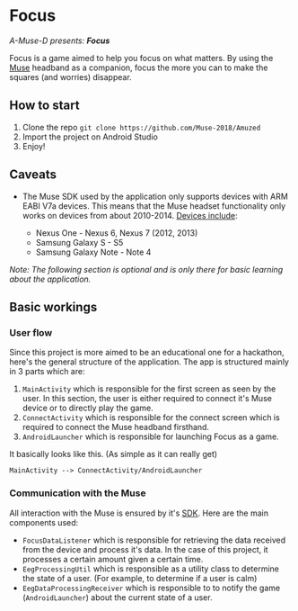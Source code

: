 # Focus

_A-Muse-D presents: **Focus**_

Focus is a game aimed to help you focus on what matters. By using the [Muse](http://choosemuse.com) headband
as a companion, focus the more you can to make the squares (and worries) disappear.

## How to start

1. Clone the repo
`git clone https://github.com/Muse-2018/Amuzed`
2. Import the project on Android Studio
3. Enjoy!

## Caveats

- The Muse SDK used by the application only supports devices with ARM EABI V7a devices. This means that the Muse headset functionality only works on devices from about 2010-2014. [Devices include](https://androidbycode.wordpress.com/tag/armeabi-v7a/):

    - Nexus One - Nexus 6, Nexus 7 (2012, 2013)
    - Samsung Galaxy S - S5
    - Samsung Galaxy Note - Note 4


_Note: The following section is optional and is only there for basic learning about the application._

## Basic workings

### User flow

Since this project is more aimed to be an educational one for a hackathon, here's the general structure of the application. The app is structured mainly in 3 parts which are:

1. `MainActivity` which is responsible for the first screen as seen by the user. In this section, the user is either required to connect it's Muse device or to directly play the game.
2. `ConnectActivity` which is responsible for the connect screen which is required to connect the Muse headband firsthand.
3. `AndroidLauncher` which is responsible for launching Focus as a game. 

It basically looks like this. (As simple as it can really get)

`MainActivity --> ConnectActivity/AndroidLauncher`

### Communication with the Muse

All interaction with the Muse is ensured by it's [SDK](http://developer.choosemuse.com/sdk/android). Here are the main components used:

- `FocusDataListener` which is responsible for retrieving the data received from the device and process it's data. In the case of this project, it processes a certain amount given a certain time.
- `EegProcessingUtil` which is responsible as a utility class to determine the state of a user. (For example, to determine if a user is calm)
- `EegDataProcessingReceiver` which is responsible to to notify the game (`AndroidLauncher`) about the current state of a user.